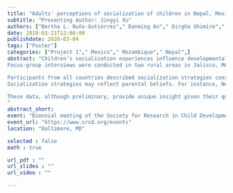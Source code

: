 ```yaml
---
title: "Adults' perceptions of socialization of children in Nepal, Mexico, and Mozambique "
subtitle: "Presenting Author: Jingyi Xu"
authors: ["Bertha L. Nuño-Gutiérrez"," Danming An"," Dirgha Ghimire"," Jennifer E. Glick"," Natalie D. Eggum-Wilkens"," Ramos Muanamoha","Robert H. Bradley"," M. Dalal Safa"," ",]
date: 2019-03-21T12:00:00
publishdate: 2020-03-04
tags: ["Poster"]
categories: ["Project 1"," Mexico"," Mozambique"," Nepal",]
abstract: "Children’s socialization experiences influence developmental outcomes, including social competence, emotion regulation, and coping (Baker et al., 2011; Eisenberg et al. 1996; Kliewer et al., 2006). Cross-cultural research points to several universal parenting behaviors (e.g., warmth, control) that help form socialization practices (Bornstein et al., 2017; Deater-Deckard et al., 2011). However, culture may influence parents’ exhibition and interpretation of socialization behaviors (Frias-Armenta & McCloskey, 1998; Keller & Otto, 2009). The goal of the present study was to explore adults’ ideas about socialization in three countries underrepresented in the socialization literature—Mexico, Mozambique, and Nepal. 
Focus-group interviews were conducted in two rural areas in Jalisco, Mexico, a rural (Malehice) and an urban (Chibuto) area in Mozambique, and the western Chitwan Valley of Nepal. Participants included 113 parents and caregivers (ages = 18 – 59 years, M = 38.55, SD = 8.69; 51.3% female). Each participant was asked to describe how they encourage desirable, and discourage undesirable, behaviors in 5- to 17-year olds. Interviews were transcribed into English. Transcriptions were independently coded by two individuals into 17 themes. Their coding was compared and discrepancies were resolved through consensus. Themes were collapsed into eight global themes informed by the socialization literature (Table 1). 

Participants from all countries described socialization strategies consistent with findings in other countries, such as behavioral and environmental control, modeling, positive parenting, negative control, and promoting learning by doing (e.g., Deater-Deckard et al., 2011; Gunzenhauser et al., 2014). Participants sometimes emphasized different aspects of universally described strategies across sites. 1) Participants’ descriptions of control in Nepal and in Malehice, Mozambique, emphasized supervision over children’s peer relationships to ensure their friends were good children. 2) Mexican and Nepali participants described the negative effect of punishment; some Mozambican participants also discussed ambiguity and changing attitudes toward the social acceptability of using punishment. 3) Permissive parenting was mentioned in Nepal and in Mozambique, but inspection of the data showed the description was infrequent. Permissive parenting was not described in Mexico. 4) Neither group in Mozambique mentioned reinforcement (Table 2). 
Socialization strategies may reflect parental beliefs. For instance, Nepali and Mozambican adults underscored peers’ (in addition to families’) influence on children’s behaviors. In addition, punishment descriptions indicated normative use across countries (Frias-Armenta & McCloskey, 1996; Kandel et al., 2017), although punishment is not necessarily seen as effective (Mulvaney & Mebert, 2007). Changing beliefs about punishment may reflect the westernization of developing countries, and that people are less conforming to traditional cultures and developing an individualistic worldview. Mozambican participants did not discuss reinforcement. Physical reward may be an uncommon socialization strategy in Mozambique. The lower GDP of Mozambique (UNSD, 2017) may also impede adults’ ability to provide physical rewards. 

These data, although preliminary, provide unique insight given their qualitative nature. Results are being used to develop of culturally appropriate measures. Future directions should include investigations of how culture and parental personality interact to determine socialization strategies as well as the efficacy of socialization strategies in producing children’s positive social outcomes.
"
abstract_short: 
event: "Biennial meeting of the Society for Research in Child Development"
event_url: "https://www.srcd.org/events"
location: "Baltimore, MD"

selected : false
math : true

url_pdf : ""
url_slides : ""
url_video : ""

---
```

